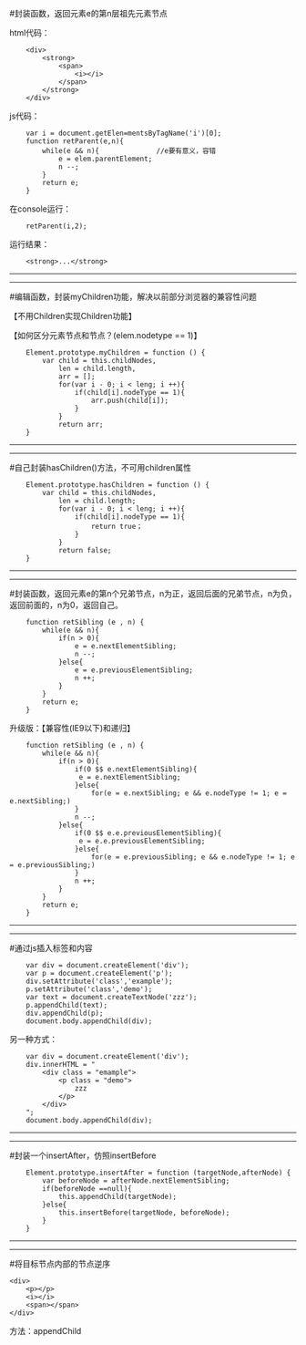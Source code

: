 #封装函数，返回元素e的第n层祖先元素节点
	
html代码：
	
		<div>
			<strong>
				<span>
					<i></i>
				</span>
			</strong>
		</div>



js代码：

		var i = document.getElen=mentsByTagName('i')[0];
		function retParent(e,n){
			while(e && n){  			//e要有意义，容错
				e = elem.parentElement;
				n --;
			}
			return e;
		}

在console运行：

		retParent(i,2);

运行结果：

		<strong>...</strong>

---
---

#编辑函数，封装myChildren功能，解决以前部分浏览器的兼容性问题

【不用Children实现Children功能】

【如何区分元素节点和节点？(elem.nodetype == 1)】

		Element.prototype.myChildren = function () {
			var child = this.childNodes,
				len = child.length,
				arr = [];
				for(var i - 0; i < leng; i ++){
					if(child[i].nodeType == 1){
						arr.push(child[i]);
					}
				}
				return arr;
		}


---
---

#自己封装hasChildren()方法，不可用children属性


		Element.prototype.hasChildren = function () {
			var child = this.childNodes,
				len = child.length;
				for(var i - 0; i < leng; i ++){
					if(child[i].nodeType == 1){
						return true；
					}
				}
				return false;
		}


---
---

#封装函数，返回元素e的第n个兄弟节点，n为正，返回后面的兄弟节点，n为负，返回前面的，n为0，返回自己。
		
		
		function retSibling (e , n) {
			while(e && n){
				if(n > 0){
					e = e.nextElementSibling;
					n --;
				}else{
					e = e.previousElementSibling;
					n ++;
				}
			}
			return e;
		}

升级版：【兼容性(IE9以下)和递归】

		function retSibling (e , n) {
			while(e && n){
				if(n > 0){
					if(0 $$ e.nextElementSibling){
					 e = e.nextElementSibling;
					}else{
						for(e = e.nextSibling; e && e.nodeType != 1; e = e.nextSibling;)
					}
					n --;
				}else{
					if(0 $$ e.e.previousElementSibling){
					 e = e.e.previousElementSibling;
					}else{
						for(e = e.previousSibling; e && e.nodeType != 1; e = e.previousSibling;)
					}
					n ++;
				}
			}
			return e;
		}




---
---


#通过js插入标签和内容
		
		var div = document.createElement('div');
		var p = document.createElement('p');
		div.setAttribute('class','example');
		p.setAttribute('class','demo');
		var text = document.createTextNode('zzz');
		p.appendChild(text);
		div.appendChild(p);
		document.body.appendChild(div);
		
另一种方式：

		var div = document.createElement('div');
		div.innerHTML = "
			<div class = "emample">
				<p class = "demo">
					zzz
				</p>
			</div>
		";
		document.body.appendChild(div);


---
---

#封装一个insertAfter，仿照insertBefore

		Element.prototype.insertAfter = function (targetNode,afterNode) {
			var beforeNode = afterNode.nextElementSibling;
			if(beforeNode ==null){
				this.appendChild(targetNode);
			}else{
				this.insertBefore(targetNode, beforeNode);
			}
		}


---
---

#将目标节点内部的节点逆序

	<div>
		<p></p>
		<i></i>
		<span></span>
	</div>

方法：appendChild 